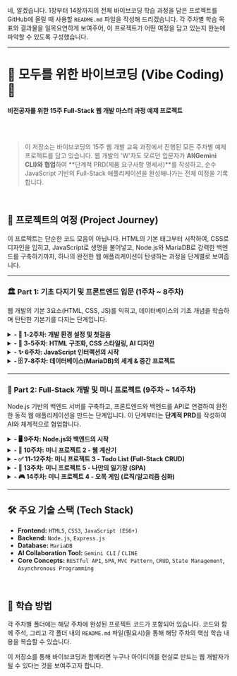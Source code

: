 네, 알겠습니다. 1장부터 14장까지의 전체 바이브코딩 학습 과정을 담은 프로젝트를 GitHub에 올릴 때 사용할 `README.md` 파일을 작성해 드리겠습니다. 각 주차별 학습 목표와 결과물을 일목요연하게 보여주어, 이 프로젝트가 어떤 여정을 담고 있는지 한눈에 파악할 수 있도록 구성했습니다.

---

# 🍌 모두를 위한 바이브코딩 (Vibe Coding) 🍌

**비전공자를 위한 15주 Full-Stack 웹 개발 마스터 과정 예제 프로젝트**

<br>



<br>

> 이 저장소는 바이브코딩의 15주 웹 개발 교육 과정에서 진행된 모든 주차별 예제 프로젝트를 담고 있습니다. 웹 개발의 'W'자도 모르던 입문자가 **AI(Gemini CLI)와 협업**하여 **단계적 PRD(제품 요구사항 명세서)**를 작성하고, 순수 JavaScript 기반의 Full-Stack 애플리케이션을 완성해나가는 전체 여정을 기록합니다.

<br>

## 🚀 프로젝트의 여정 (Project Journey)

이 프로젝트는 단순한 코드 모음이 아닙니다. HTML의 기본 태그부터 시작하여, CSS로 디자인을 입히고, JavaScript로 생명을 불어넣고, Node.js와 MariaDB로 강력한 백엔드를 구축하기까지, 하나의 완전한 웹 애플리케이션이 탄생하는 과정을 단계별로 보여줍니다.

---

### 🏛️ Part 1: 기초 다지기 및 프론트엔드 입문 (1주차 ~ 8주차)

웹 개발의 기본 3요소(HTML, CSS, JS)를 익히고, 데이터베이스의 기초 개념을 학습하며 탄탄한 기본기를 다지는 단계입니다.

<details>
<summary><strong>- 🧱 1-2주차: 개발 환경 설정 및 첫걸음</strong></summary>

- **학습 목표:** 웹 개발의 기본 개념(프론트엔드/백엔드)을 이해하고, VS Code와 AI 코딩 어시스턴트(CLINE/Gemini CLI) 등 핵심 개발 도구를 설치하고 익숙해집니다.
- **주요 기술:** `VS Code`, `Node.js`, `npm`
- **결과물:** "Hello, World!" 수준의 간단한 웹 페이지 구조 생성 및 Live Server를 통한 확인.

</details>

<details>
<summary><strong>- 🎨 3-5주차: HTML 구조화, CSS 스타일링, AI 디자인</strong></summary>

- **학습 목표:** HTML로 웹 페이지의 의미 있는 구조를 설계하고, CSS로 디자인을 입히는 방법을 배웁니다. Stitch, Figma, Stable Diffusion과 같은 AI 디자인 도구를 활용하여 디자인 시안을 만들고 코드로 변환하는 과정을 경험합니다.
- **주요 기술:** `HTML5`, `CSS3`, `Figma MCP`, `AI 이미지 생성`
- **결과물:** AI가 생성한 디자인을 기반으로 제작된 정적인 '개인 프로필 및 관심사 소개' 페이지.

</details>

<details>
<summary><strong>- ✨ 6주차: JavaScript 인터랙션의 시작</strong></summary>

- **학습 목표:** JavaScript와 DOM(Document Object Model)의 기본 개념을 이해하고, 사용자의 행동(클릭 등)에 반응하여 웹 페이지의 내용이나 스타일을 동적으로 변경하는 방법을 학습합니다.
- **주요 기술:** `JavaScript(ES6)`, `DOM API`, `이벤트 리스너`
- **결과물:** 버튼 클릭 시 메시지를 출력하고, 특정 요소를 보이거나 숨기는 기능이 추가된 인터랙티브 프로필 페이지.

</details>

<details>
<summary><strong>- 🗄️ 7-8주차: 데이터베이스(MariaDB)의 세계 & 중간 프로젝트</strong></summary>

- **학습 목표:** 데이터 영속성의 필요성을 이해하고, 관계형 데이터베이스(RDBMS)의 핵심 개념(테이블, PK, FK 등)을 학습합니다. MariaDB를 설치하고 기본 SQL 명령어를 통해 데이터를 직접 조작합니다.
- **주요 기술:** `MariaDB`, `SQL(DDL, DML)`
- **결과물:**
    - 향후 Todo List 프로젝트에서 사용할 `todos` 테이블 스키마 설계 및 생성.
    - 1~7주차 기술을 총망라한 **중간 프로젝트**: 인터랙티브 기능이 포함된 완성도 높은 웹 페이지.

</details>

---

### 🚀 Part 2: Full-Stack 개발 및 미니 프로젝트 (9주차 ~ 14주차)

Node.js 기반의 백엔드 서버를 구축하고, 프론트엔드와 백엔드를 API로 연결하여 완전한 동적 웹 애플리케이션을 만드는 단계입니다. 이 단계부터는 **단계적 PRD**를 작성하여 AI와 체계적으로 협업합니다.

<details>
<summary><strong>- 🖥️ 9주차: Node.js와 백엔드의 시작</strong></summary>

- **학습 목표:** JavaScript가 브라우저를 벗어나 서버에서 동작하게 하는 Node.js의 개념과 비동기 I/O 모델을 이해합니다. Express.js 프레임워크를 사용하여 첫 웹 서버를 구축합니다.
- **주요 기술:** `Node.js`, `Express.js`, `비동기 처리 (Promise, async/await)`
- **결과물:** "Hello, World!"를 응답하는 간단한 API 서버.

</details>

<details>
<summary><strong>- 🧮 10주차: 미니 프로젝트 2 - 웹 계산기</strong></summary>

- **학습 목표:** 클라이언트 측 JavaScript의 복잡한 로직 처리 능력을 기르고, Node.js 서버가 정적 파일(HTML/CSS/JS)을 사용자에게 제공하는 역할을 수행하는 Full-Stack의 기본 구조를 경험합니다.
- **주요 기술:** `JavaScript 로직 심화`, `Express 정적 파일 서빙`
- **결과물:** Node.js 서버 위에서 동작하는 완전한 기능의 웹 계산기 애플리케이션.

</details>

<details>
<summary><strong>- ✅ 11-12주차: 미니 프로젝트 3 - Todo List (Full-Stack CRUD)</strong></summary>

- **학습 목표:** 데이터의 전체 생명주기(CRUD: Create, Read, Update, Delete)를 처리하는 RESTful API를 설계하고 구현합니다. 프론트엔드에서는 `fetch` API를 사용하여 백엔드와 통신하고, 응답 데이터를 기반으로 UI를 동적으로 렌더링합니다.
- **주요 기술:** `RESTful API`, `Node.js-MariaDB 연동(mysql2)`, `fetch API`
- **결과물:** 데이터베이스에 할 일 목록이 영구적으로 저장되는 완전한 Full-Stack Todo List 애플리케이션.

</details>

<details>
<summary><strong>- 📔 13주차: 미니 프로젝트 5 - 나만의 일기장 (SPA)</strong></summary>

- **학습 목표:** 페이지 새로고침 없이 여러 화면(뷰)을 동적으로 전환하는 SPA(Single Page Application)의 기본 구조를 구현합니다. 이를 통해 앱과 같은 부드러운 사용자 경험을 제공하는 방법을 학습합니다.
- **주요 기술:** `SPA(Single Page Application) 구현`, `동적 뷰 렌더링`
- **결과물:** 목록, 상세 보기, 글쓰기/수정 화면이 동적으로 전환되는 Full-Stack 일기장 애플리케이션.

</details>
<details>
<summary><strong>- 🎮 14주차: 미니 프로젝트 4 - 오목 게임 (로직/알고리즘 심화)</strong></summary>

- **학습 목표:** 서버 없이 순수 JavaScript만으로 복잡한 게임 로직과 상태(2D 배열)를 관리하는 능력을 기릅니다. 승리 판정 알고리즘을 직접 설계하며 알고리즘적 사고를 훈련합니다.
- **주요 기술:** `2D 배열`, `게임 상태 관리`, `알고리즘 구현`, `이벤트 위임`
- **결과물:** 로컬 2인용으로 플레이 가능한 인터랙티브 오목 게임.

</details>

---

## 🛠️ 주요 기술 스택 (Tech Stack)

*   **Frontend:** `HTML5`, `CSS3`, `JavaScript (ES6+)`
*   **Backend:** `Node.js`, `Express.js`
*   **Database:** `MariaDB`
*   **AI Collaboration Tool:** `Gemini CLI` / `CLINE`
*   **Core Concepts:** `RESTful API`, `SPA`, `MVC Pattern`, `CRUD`, `State Management`, `Asynchronous Programming`

<br>

## 📖 학습 방법

각 주차별 폴더에는 해당 주차에 완성된 프로젝트 코드가 포함되어 있습니다. 코드와 함께 주석, 그리고 각 폴더 내의 `README.md` 파일(필요시)을 통해 해당 주차의 핵심 학습 내용을 복습할 수 있습니다.

이 저장소를 통해 바이브코딩과 함께라면 누구나 아이디어를 현실로 만드는 웹 개발자가 될 수 있다는 것을 보여주고자 합니다.
